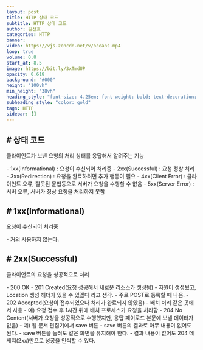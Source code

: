 ```yaml
---
layout: post
title: HTTP 상태 코드
subtitle: HTTP 상태 코드
author: 김선호
categories: HTTP
banner:
video: https://vjs.zencdn.net/v/oceans.mp4
loop: true
volume: 0.8
start_at: 8.5
image: https://bit.ly/3xTmdUP
opacity: 0.618
background: "#000"
height: "100vh"
min_height: "38vh"
heading_style: "font-size: 4.25em; font-weight: bold; text-decoration: underline"
subheading_style: "color: gold"
tags: HTTP
sidebar: []
---
```


## # 상태 코드
<p>클라이언트가 보낸 요청의 처리 상태를 응답해서 알려주는 기능</p>
- 1xx(Informational) : 요청이 수신되어 처리중
- 2xx(Successful) : 요청 정상 처리
- 3xx(Redirection) : 요청을 완료하려면 추가 행동이 필요
- 4xx(Client Error) : 클라이언트 오류, 잘못된 문법등으로 서버가 요청을 수행할 수 없음
- 5xx(Server Error) : 서버 오류, 서버가 정상 요청을 처리하지 못함

## # 1xx(Informational)
<p>요청이 수신되어 처리중</p>
- 거의 사용하지 않는다.

## # 2xx(Successful)
<p>클라이언트의 요청을 성공적으로 처리</p>
- 200 OK
- 201 Created(요청 성공해서 새로운 리소스가 생성됨)
  - 자원이 생성됬고, Location 생성 헤더가 있을 수 있겠다 라고 생각.
    - 주로 POST로 등록할 때 나옴.
- 202 Accepted(요청이 접수되었으나 처리가 완료되지 않았음)
  - 배치 처리 같은 곳에서 사용
  - 예) 요청 접수 후 1시간 뒤에 배치 프로세스가 요청을 처리함
- 204 No Content(서버가 요청을 성공적으로 수행했지만, 응답 페이로드 본문에 보낼 데이터가 없음)
  - 예) 웹 문서 편집기에서 save 버튼
  - save 버튼의 결과로 아무 내용이 없어도 된다.
  - save 버튼을 눌러도 같은 화면을 유지해야 한다.
  - 결과 내용이 없어도 204 메세지(2xx)만으로 성공을 인식할 수 있다.

